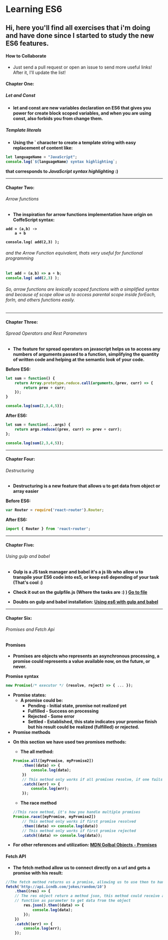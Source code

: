 # Learning ES6

## Hi, here you'll find all exercises that i'm doing and have done since I started to study the new ES6 features.

#### How to Collaborate

* Just send a pull request or open an issue to send more useful links! After it, I'll update the list!

#### <b>Chapter One:<b>
##### Let and Const
* let and const are new variables declaration on ES6 that gives you power for create
block scoped variables, and when you are using const, also forbids you from change them.

##### Template literals
* Using the ` character to create a template string with easy replacement of content
like:
```JavaScript
let languageName = "JavaScript";
console.log(`${languageName} syntax highlighting`;
```
that corresponds to *JavaScript syntax highlighting* :)
- - - -

#### <b>Chapter Two:<b>
###### Arrow functions
* The inspiration for arrow functions implementation have origin on CoffeScript
syntax:

````CoffeScript
add = (a,b) ->
    a + b

console.log( add(2,3) );
````

###### and the Arrow Function equivalent, thats very useful for functional programming
````JavaScript
let add = (a,b) => a + b;
console.log( add(2,3) );
````

###### So, arrow functions are lexically scoped functions with a simplified syntax and because of scope allow us to access parental scope inside forEach, forIn, and others functions easily.
- - - -
#### <b>Chapter Three:<b>
###### Spread Operators and Rest Parameters
* The feature for spread operators on javascript helps us to access any numbers of
arguments passed to a function, simplifying the quantity of written code and helping at the semantic look of your code.

Before ES6:
````javascript
let sum = function() {
    return Array.prototype.reduce.call(arguments,(prev, curr) => {
        return prev + curr;
    });
}

console.log(sum(2,3,4,5));
````

After ES6:
````javascript
let sum = function(...args) {
    return args.reduce((prev, curr) => prev + curr);
};

console.log(sum(2,3,4,5));
````
- - - -
#### <b>Chapter Four:<b>
###### Destructuring
* Destructuring is a new feature that allows u to get data from object or array easier

Before ES6:
````javascript
var Router = require('react-router').Router;
````

After ES6:
````javascript
import { Router } from 'react-router';
````
- - - -
#### <b>Chapter Five:<b>
###### Using gulp and babel
* Gulp is a JS task manager and babel it's a js lib who allow u to transpile your ES6
code into es5, or keep es6 depending of your task (That's cool :)
* Check it out on the gulpfile.js (Where the tasks are :) )
[Go to file]('https://github.com/clucasalcantara/es6-learning/blob/master/gulpfile.js')

* Doubts on gulp and babel installation:
[Using es6 with gulp and babel]('https://markgoodyear.com/2015/06/using-es6-with-gulp/')
- - - -
#### <b>Chapter Six:<b>
###### Promises and Fetch Api

#### Promises
* Promises are objects who represents an asynchronous processing, a promise could represents a value available now, on the future, or never.

Promise syntax
````javascript
new Promise(/* executor */ (resolve, reject) => { ... });
````
* Promise states:
    - A promise could be:
        - Pending  - Initial state, promise not realized yet
        - Fulfilled - Success on processing
        - Rejected - Some error
        - Settled - Established, this state indicates your promise finish but his result could be realized (fulfilled) or rejected.
* Promise methods
- On this section we have used two promises methods:

    - The all method:
    ````javascript
    Promise.all([myPromise, myPromise2])
        .then((data) => {
            console.log(data);
        })
        // This method only works if all promises resolve, if one fails will be on catch block
        .catch((err) => {
            console.log(err);
        });
    ````

    - The race method
    ````javascript
    //This race method, it's how you handle multiple promises
    Promise.race([myPromise, myPromise2])
        // This method only works if first promise resolved
        .then((data) => console.log(data))
        // This method only works if first promise rejected
        .catch((data) => console.log(data));
    ````
- For other references and utilization: [MDN Golbal Objects - Promises]('https://developer.mozilla.org/pt-BR/docs/Web/JavaScript/Reference/Global_Objects/Promise')

#### Fetch API
- The fetch method allow us to connect directly on a url and gets a promise with his result:

````javascript
//The fetch method returns us a promise, allowing us to use then to handle our api data
fetch('http://api.icndb.com/jokes/random/10')
    .then((res) => {
    // The res object return a method json, this method could receive an arrow
    // function as parameter to get data from the object
        res.json().then((data) => {
            console.log(data);
        });
    })
    .catch((err) => {
        console.log(err);
    });
````
